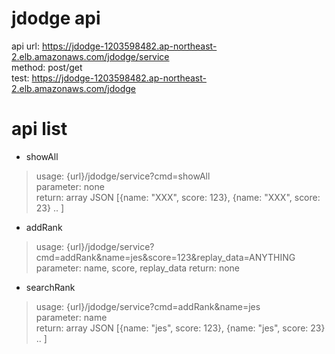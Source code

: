 jdodge api
==========
api url: https://jdodge-1203598482.ap-northeast-2.elb.amazonaws.com/jdodge/service  
method: post/get  
test: https://jdodge-1203598482.ap-northeast-2.elb.amazonaws.com/jdodge
  
  
# api list

* showAll
> usage: {url}/jdodge/service?cmd=showAll  
> parameter: none  
> return: array JSON [{name: "XXX", score: 123}, {name: "XXX", score: 23} .. ]  
  
* addRank  
> usage: {url}/jdodge/service?cmd=addRank&name=jes&score=123&replay_data=ANYTHING
> parameter: name, score, replay_data
> return: none  
  
* searchRank  
> usage: {url}/jdodge/service?cmd=addRank&name=jes  
> parameter: name  
> return: array JSON [{name: "jes", score: 123}, {name: "jes", score: 23} .. ]
